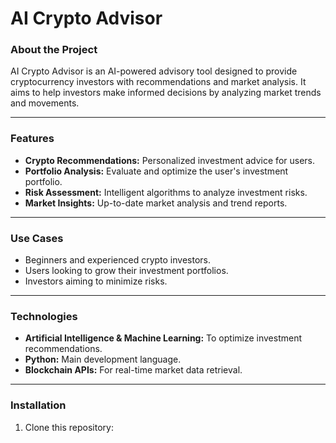 # AI Crypto Advisor

### About the Project
AI Crypto Advisor is an AI-powered advisory tool designed to provide cryptocurrency investors with recommendations and market analysis. It aims to help investors make informed decisions by analyzing market trends and movements.

---

### Features
- **Crypto Recommendations:** Personalized investment advice for users.
- **Portfolio Analysis:** Evaluate and optimize the user's investment portfolio.
- **Risk Assessment:** Intelligent algorithms to analyze investment risks.
- **Market Insights:** Up-to-date market analysis and trend reports.

---

### Use Cases
- Beginners and experienced crypto investors.
- Users looking to grow their investment portfolios.
- Investors aiming to minimize risks.

---

### Technologies
- **Artificial Intelligence & Machine Learning:** To optimize investment recommendations.
- **Python:** Main development language.
- **Blockchain APIs:** For real-time market data retrieval.

---

### Installation
1. Clone this repository:
